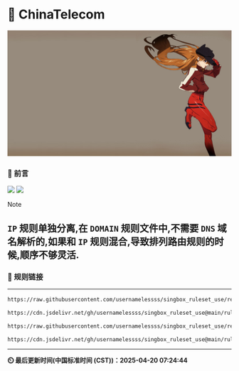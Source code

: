 
# 🧸 ChinaTelecom
![](https://raw.githubusercontent.com/usernamelessss/picture-bed/main/images/202504042256831.jpg)
### 📣 前言
![](https://shields.io/badge/-移除重复规则-ff69b4) ![](https://shields.io/badge/-IP&nbsp;规则单独存放不与&nbsp;DOMAIN&nbsp;等混合-green)
> [!NOTE]
**`IP` 规则单独分离,在 `DOMAIN` 规则文件中,不需要 `DNS` 域名解析的,如果和 `IP` 规则混合,导致排列路由规则的时候,顺序不够灵活.**
---

###  🔗 规则链接
---

```url
https://raw.githubusercontent.com/usernamelessss/singbox_ruleset_use/refs/heads/main/rule/ChinaTelecom/ChinaTelecom_No_IP.json
```

```url
https://cdn.jsdelivr.net/gh/usernamelessss/singbox_ruleset_use@main/rule/ChinaTelecom/ChinaTelecom_No_IP.json
```

```url
https://raw.githubusercontent.com/usernamelessss/singbox_ruleset_use/refs/heads/main/rule/ChinaTelecom/ChinaTelecom_No_IP.srs
```

```url
https://cdn.jsdelivr.net/gh/usernamelessss/singbox_ruleset_use@main/rule/ChinaTelecom/ChinaTelecom_No_IP.srs
```

---
**⏲️ 最后更新时间(中国标准时间 (CST))：2025-04-20 07:24:44**